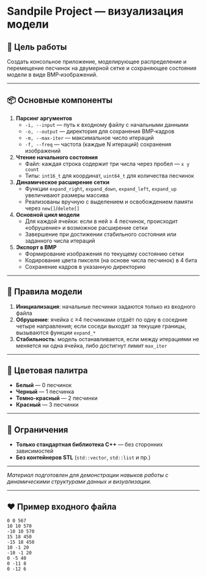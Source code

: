 # Sandpile Project — визуализация модели

## 🎯 Цель работы

Создать консольное приложение, моделирующее распределение и перемещение песчинок на двумерной сетке и сохраняющее состояния модели в виде BMP‑изображений.

---

## 📦 Основные компоненты

1. **Парсинг аргументов**
   - `-i, --input` — путь к входному файлу с начальными данными
   - `-o, --output` — директория для сохранения BMP‑кадров
   - `-m, --max-iter` — максимальное число итераций
   - `-f, --freq` — частота (каждые N итераций) сохранения изображений
2. **Чтение начального состояния**
   - Файл: каждая строка содержит три числа через пробел — `x y count`
   - Типы: `int16_t` для координат, `uint64_t` для количества песчинок
3. **Динамическое расширение сетки**
   - Функции `expand_right`, `expand_down`, `expand_left`, `expand_up` увеличивают размеры массива
   - Реализованы вручную с выделением и освобождением памяти через `new[]`/`delete[]`
4. **Основной цикл модели**
   - Для каждой ячейки: если в ней ≥ 4 песчинок, происходит «обрушение» и возможное расширение сетки
   - Завершение при достижении стабильного состояния или заданного числа итераций
5. **Экспорт в BMP**
   - Формирование изображения по текущему состоянию сетки
   - Кодирование цвета пикселя (на основе числа песчинок) в 4 бита
   - Сохранение кадров в указанную директорию

---

## 🌊 Правила модели

1. **Инициализация**: начальные песчинки задаются только из входного файла
2. **Обрушение**: ячейка с ≥4 песчинками отдаёт по одну в соседние четыре направления; если соседи выходят за текущие границы, вызываются функции `expand_*`
3. **Стабильность**: модель останавливается, если между итерациями не меняется ни одна ячейка, либо достигнут лимит `max_iter`

---

## 🌈 Цветовая палитра

- **Белый** — 0 песчинок
- **Черный** — 1 песчинка
- **Темно-красный** — 2 песчинки
- **Красный** — 3 песчинки

---

## 🚫 Ограничения

- **Только стандартная библиотека C++** — без сторонних зависимостей
- **Без контейнеров STL** (`std::vector`, `std::list` и пр.)

---

*Материал подготовлен для демонстрации навыков работы с динамическими структурами данных и визуализации.*

---

## ❤️ Пример входного файла
```
0 0 567
10 10 570
-10 10 570
15 18 450
-15 18 450
10 -1 20
-10 -1 20
0 -5 40
0 -11 8
0 -12 6
```

